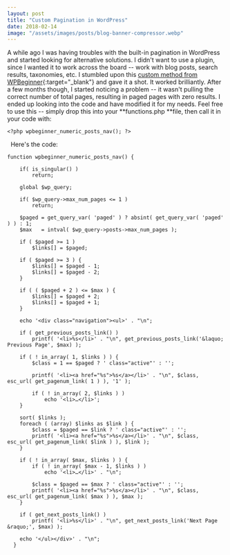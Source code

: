 ```yaml
---
layout: post
title: "Custom Pagination in WordPress"
date: 2018-02-14
image: "/assets/images/posts/blog-banner-compressor.webp"
---
```

A while ago I was having troubles with the built-in pagination in WordPress and started looking for alternative solutions. I didn't want to use a plugin, since I wanted it to work across the board -- work with blog posts, search results, taxonomies, etc. I stumbled upon this [custom method from WPBeginner](http://www.wpbeginner.com/wp-themes/how-to-add-numeric-pagination-in-your-wordpress-theme/){:target="_blank"} and gave it a shot. It worked brilliantly. After a few months though, I started noticing a problem -- it wasn't pulling the correct number of total pages, resulting in paged pages with zero results. I ended up looking into the code and have modified it for my needs. Feel free to use this -- simply drop this into your **functions.php **file, then call it in your code with:

`<?php wpbeginner_numeric_posts_nav(); ?>`

  Here's the code:

```
function wpbeginner_numeric_posts_nav() {

    if( is_singular() )
        return;

    global $wp_query;

    if( $wp_query->max_num_pages <= 1 )
        return;

    $paged = get_query_var( 'paged' ) ? absint( get_query_var( 'paged' ) ) : 1;
    $max   = intval( $wp_query->posts->max_num_pages );

    if ( $paged >= 1 )
        $links[] = $paged;

    if ( $paged >= 3 ) {
        $links[] = $paged - 1;
        $links[] = $paged - 2;
    }

    if ( ( $paged + 2 ) <= $max ) {
        $links[] = $paged + 2;
        $links[] = $paged + 1;
    }

    echo '<div class="navigation"><ul>' . "\n";

    if ( get_previous_posts_link() )
        printf( '<li>%s</li>' . "\n", get_previous_posts_link('&laquo; Previous Page', $max) );

    if ( ! in_array( 1, $links ) ) {
        $class = 1 == $paged ? ' class="active"' : '';

        printf( '<li><a href="%s">%s</a></li>' . "\n", $class, esc_url( get_pagenum_link( 1 ) ), '1' );

        if ( ! in_array( 2, $links ) )
            echo '<li>…</li>';
    }

    sort( $links );
    foreach ( (array) $links as $link ) {
        $class = $paged == $link ? ' class="active"' : '';
        printf( '<li><a href="%s">%s</a></li>' . "\n", $class, esc_url( get_pagenum_link( $link ) ), $link );
    }

    if ( ! in_array( $max, $links ) ) {
        if ( ! in_array( $max - 1, $links ) )
            echo '<li>…</li>' . "\n";

        $class = $paged == $max ? ' class="active"' : '';
        printf( '<li><a href="%s">%s</a></li>' . "\n", $class, esc_url( get_pagenum_link( $max ) ), $max );
    }

    if ( get_next_posts_link() )
        printf( '<li>%s</li>' . "\n", get_next_posts_link('Next Page &raquo;', $max) );

    echo '</ul></div>' . "\n";
  }
  ```